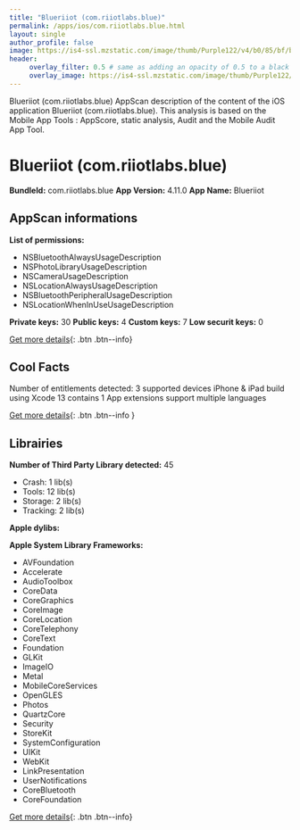 ```yaml
---
title: "Blueriiot (com.riiotlabs.blue)"
permalink: /apps/ios/com.riiotlabs.blue.html
layout: single
author_profile: false
image: https://is4-ssl.mzstatic.com/image/thumb/Purple122/v4/b0/85/bf/b085bfb6-566c-8386-0ccf-937401d30415/AppIcon-1x_U007emarketing-0-7-0-85-220.png/512x512bb.jpg
header: 
     overlay_filter: 0.5 # same as adding an opacity of 0.5 to a black background
     overlay_image: https://is4-ssl.mzstatic.com/image/thumb/Purple122/v4/b0/85/bf/b085bfb6-566c-8386-0ccf-937401d30415/AppIcon-1x_U007emarketing-0-7-0-85-220.png/512x512bb.jpg
---
```

Blueriiot (com.riiotlabs.blue) AppScan description of the content of the iOS application Blueriiot (com.riiotlabs.blue). This analysis is based on the Mobile App Tools : AppScore, static analysis, Audit and the Mobile Audit App Tool.

# Blueriiot (com.riiotlabs.blue)

**BundleId:** com.riiotlabs.blue
**App Version:** 4.11.0
**App Name:** Blueriiot


## AppScan informations 

**List of permissions:** 
- NSBluetoothAlwaysUsageDescription
- NSPhotoLibraryUsageDescription
- NSCameraUsageDescription
- NSLocationAlwaysUsageDescription
- NSBluetoothPeripheralUsageDescription
- NSLocationWhenInUseUsageDescription
  
  
**Private keys:** 30
**Public keys:** 4
**Custom keys:** 7
**Low securit keys:** 0
  
[Get more details](/pricing.html){: .btn .btn--info}

## Cool Facts

Number of entitlements detected: 3
supported devices iPhone & iPad
build using Xcode 13
contains 1 App extensions
support multiple languages
  
[Get more details](/pricing.html){: .btn .btn--info }

## Librairies 
**Number of Third Party Library detected:** 45
- Crash: 1 lib(s)
- Tools: 12 lib(s)
- Storage: 2 lib(s)
- Tracking: 2 lib(s)


**Apple dylibs:**


**Apple System Library Frameworks:**
- AVFoundation
- Accelerate
- AudioToolbox
- CoreData
- CoreGraphics
- CoreImage
- CoreLocation
- CoreTelephony
- CoreText
- Foundation
- GLKit
- ImageIO
- Metal
- MobileCoreServices
- OpenGLES
- Photos
- QuartzCore
- Security
- StoreKit
- SystemConfiguration
- UIKit
- WebKit
- LinkPresentation
- UserNotifications
- CoreBluetooth
- CoreFoundation


  
[Get more details](/pricing.html){: .btn .btn--info}

